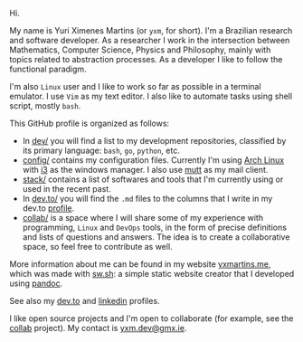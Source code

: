 Hi.

My name is Yuri Ximenes Martins (or `yxm`, for short). I'm a Brazilian research and software developer. As a
researcher I work in the intersection between Mathematics, Computer Science, Physics and Philosophy, mainly
with topics related to abstraction processes. As a developer I like to follow the functional paradigm. 

I'm also `Linux` user and I like to work so far as possible in a terminal emulator. I use `Vim` as my text
editor. I also like to automate tasks using shell script, mostly `bash`.

This GitHub profile is organized as follows: 

* In [dev/](https://github.com/yxm-dev/dev) you will find a list to my development repositories, classified by
  its primary language: `bash`, `go`, `python`, etc.
* [config/](https://github.com/yxm-dev/config) contains my configuration files. Currently I'm using
  [Arch Linux](https://archlinux.org/) with [i3](https://i3wm.org/) as the windows manager. I also use
  [mutt](http://www.mutt.org/) as my mail client.
* [stack/](https://github.com/yxm-dev/stack) contains a list of softwares and tools that I'm currently using or
  used in the recent past.
* In [dev.to/](https://github.com/yxm-dev/dev.to) you will find the `.md` files to the columns that I write in
  my dev.to [profile](https://dev.to/yxm).
* [collab/](https://github.com/yxm-dev/collab) is a space where I will share some of my experience with
  programming, `Linux` and `DevOps` tools, in the form of precise definitions and lists of questions and
  answers. The idea is to create a collaborative space, so feel free to contribute as well.
  
More information about me can be found in my website [yxmartins.me](https://yxmartins.me), which was made
with [sw.sh](https://github.com/yxm-dev/sw.sh): a simple static website creator that I developed using
[pandoc](https://github.com/jgm/pandoc).

See also my [dev.to](https://dev.to/yxm) and [linkedin](https://linkedin.com/in/yxmartins) profiles.

I like open source projects and I'm open to collaborate (for example, see the
[collab](https://github.com/yxm-dev/collab) project). My contact is [yxm.dev@gmx.ie](mailto:yxm.dev@gmx.ie).





